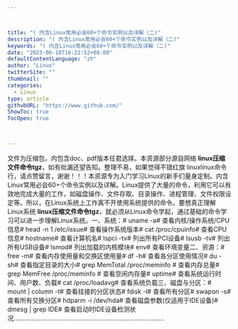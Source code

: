 ```yaml
---



title: "( 内含Linux常用必会60+个命令实例以及详解（二)"
description: "( 内含Linux常用必会60+个命令实例以及详解（二)"
keywords: "( 内含Linux常用必会60+个命令实例以及详解（二)"
date: "2023-06-18T16:22:52+08:00"
defaultContentLanguage: "zh"
author: "Linux"
twitterSite: ""
thumbnail: ""
categories:
  - Linux
type: article
githubURL: "https://www.github.com/"
ShowToc: true
TocOpen: true



---
```


文件为压缩包，内包含doc、pdf版本任君选择。本资源部分源自网络 **linux压缩文件命令tgz**，如有纰漏还望告知。整理不易，如果觉得不错红旗 linuxlinux命令行，请点赞留言，谢谢！！！本资源专为入门学习Linux的新手们量身定制。内含Linux常用必会60+个命令实例以及详解。Linux提供了大量的命令，利用它可以有效地完成大量的工作，如磁盘操作、文件存取、目录操作、进程管理、文件权限设定等。所以，在Linux系统上工作离不开使用系统提供的命令。要想真正理解Linux系统 **linux压缩文件命令tgz**，就必须从Linux命令学起，通过基础的命令学习可以进一步理解Linux系统。一、系统：# uname -a# 查看内核/操作系统/CPU信息# head -n 1 /etc/issue# 查看操作系统版本# cat /proc/cpuinfo# 查看CPU信息# hostname# 查看计算机名# lspci -tv# 列出所有PCI设备# lsusb -tv# 列出所有USB设备# lsmod# 列出加载的内核模块# env# 查看环境变量二、资源：# free -m# 查看内存使用量和交换区使用量# df -h# 查看各分区使用情况# du -sh# 查看指定目录的大小# grep MemTotal /proc/meminfo # 查看内存总量# grep MemFree /proc/meminfo # 查看空闲内存量# uptime# 查看系统运行时间、用户数、负载# cat /proc/loadavg# 查看系统负载三、磁盘与分区：# mount | column -t# 查看挂接的分区状态# fdisk -l# 查看所有分区# swapon -s# 查看所有交换分区# hdparm -i /dev/hda# 查看磁盘参数(仅适用于IDE设备)# dmesg | grep IDE# 查看启动时IDE设备检测状况…………………………………………………………………………